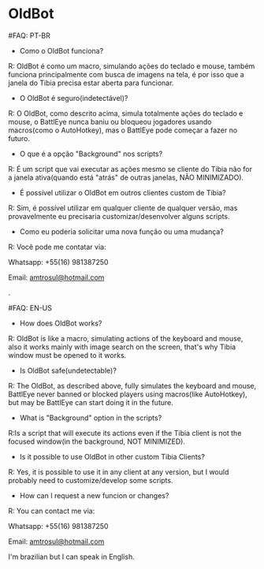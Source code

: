 # OldBot

#FAQ: PT-BR
- Como o OldBot funciona?

R: OldBot é como um macro, simulando ações do teclado e mouse, também funciona principalmente com busca de imagens na tela, é por isso que a janela do Tibia precisa estar aberta para funcionar.

    
- O OldBot é seguro(indetectável)?

R: O OldBot, como descrito acima, simula totalmente ações do teclado e mouse, o BattlEye nunca baniu ou bloqueou jogadores usando macros(como o AutoHotkey), mas o BattlEye pode começar a fazer no futuro.


- O que é a opção "Background" nos scripts?

R: É um script que vai executar as ações mesmo se cliente do Tibia não for a janela ativa(quando está "atrás" de outras janelas, NÃO MINIMIZADO).


- É possível utilizar o OldBot em outros clientes custom de Tibia?

R: Sim, é possível utilizar em qualquer cliente de qualquer versão, mas provavelmente eu precisaria customizar/desenvolver alguns scripts.


- Como eu poderia solicitar uma nova função ou uma mudança?

R: Você pode me contatar via:

Whatsapp: +55(16) 981387250

Email: amtrosul@hotmail.com

.

#FAQ: EN-US
- How does OldBot works?

R: OldBot is like a macro, simulating actions of the keyboard and mouse, also it works mainly with image search on the screen, that's why Tibia window must be opened to it works.


- Is OldBot safe(undetectable)?

R: The OldBot, as described above, fully simulates the keyboard and mouse, BattlEye never banned or blocked players using macros(like AutoHotkey), but may be BattlEye can start doing it in the future.


- What is "Background" option in the scripts?

R:Is a script that will execute its actions even if the Tibia client is not the focused window(in the background, NOT MINIMIZED).


- Is it possible to use OldBot in other custom Tibia Clients?

R: Yes, it is possible to use it in any client at any version, but I would probably need to customize/develop some scripts.


- How can I request a new funcion or changes?

R: You can contact me via:

Whatsapp: +55(16) 981387250 

Email: amtrosul@hotmail.com

I'm brazilian but I can speak in English.
    
 